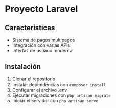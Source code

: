 # Proyecto Laravel


## Características

- Sistema de pagos multipagos
- Integración con varias APIs
- Interfaz de usuario moderna

## Instalación

1. Clonar el repositorio
2. Instalar dependencias con `composer install`
3. Configurar el archivo .env
4. Ejecutar migraciones con `php artisan migrate`
5. Iniciar el servidor con `php artisan serve` 